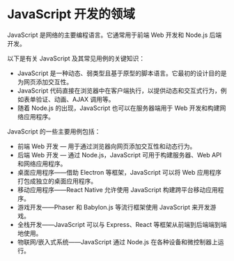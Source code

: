 # JavaScript 开发的领域

JavaScript 是网络的主要编程语言。它通常用于前端 Web 开发和 Node.js 后端开发。

以下是有关 JavaScript 及其常见用例的关键知识：

- JavaScript 是一种动态、弱类型且基于原型的脚本语言。它最初的设计目的是为网页添加交互性。
- JavaScript 代码直接在浏览器中在客户端执行，以提供动态和交互式行为，例如表单验证、动画、AJAX 调用等。
- 随着 Node.js 的出现，JavaScript 也可以在服务器端用于 Web 开发和构建网络应用程序。

JavaScript 的一些主要用例包括：

- 前端 Web 开发 — 用于通过浏览器向网页添加交互性和动态行为。
- 后端 Web 开发 — 通过 Node.js，JavaScript 可用于构建服务器、Web API 和网络应用程序。
- 桌面应用程序——借助 Electron 等框架，JavaScript 可以将 Web 应用程序打包成独立的桌面应用程序。
- 移动应用程序——React Native 允许使用 JavaScript 构建跨平台移动应用程序。
- 游戏开发——Phaser 和 Babylon.js 等流行框架使用 JavaScript 来开发游戏。
- 全栈开发——JavaScript 可以与 Express、React 等框架从前端到后端端到端地使用。
- 物联网/嵌入式系统——JavaScript 通过 Node.js 在各种设备和微控制器上运行。
